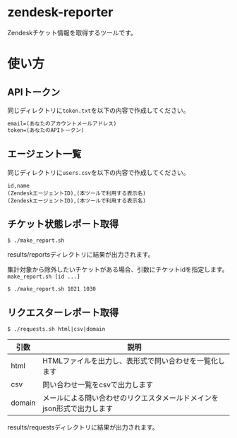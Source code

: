 # zendesk-reporter
Zendeskチケット情報を取得するツールです。

# 使い方
## APIトークン
同じディレクトリに`token.txt`を以下の内容で作成してください。

```token.txt
email=(あなたのアカウントメールアドレス)
token=(あなたのAPIトークン)
```

## エージェント一覧
同じディレクトリに`users.csv`を以下の内容で作成してください。

```users.csv
id,name
(ZendeskエージェントID),(本ツールで利用する表示名)
(ZendeskエージェントID),(本ツールで利用する表示名)
```

## チケット状態レポート取得

```
$ ./make_report.sh
```

results/reportsディレクトリに結果が出力されます。

集計対象から除外したいチケットがある場合、引数にチケットidを指定します。
`make_report.sh [id ...]`

```
$ ./make_report.sh 1021 1030
```

## リクエスターレポート取得

```
$ ./requests.sh html|csv|domain
```

|引数|説明|
|---|---|
|html|HTMLファイルを出力し、表形式で問い合わせを一覧化します|
|csv|問い合わせ一覧をcsvで出力します|
|domain|メールによる問い合わせのリクエスタメールドメインをjson形式で出力します|

results/requestsディレクトリに結果が出力されます。
